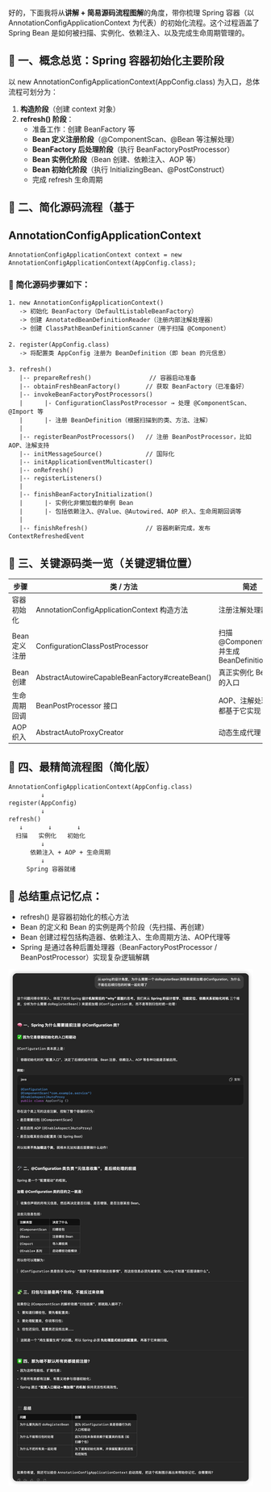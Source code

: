 好的，下面我将从**讲解 + 简易源码流程图解**的角度，带你梳理 Spring 容器（以 AnnotationConfigApplicationContext 为代表）的初始化流程。这个过程涵盖了 Spring Bean 是如何被扫描、实例化、依赖注入、以及完成生命周期管理的。

## **🧠 一、概念总览：Spring 容器初始化主要阶段**

以 new AnnotationConfigApplicationContext(AppConfig.class) 为入口，总体流程可划分为：

1. **构造阶段**（创建 context 对象）
2. **refresh() 阶段**：
   - 准备工作：创建 BeanFactory 等
   - **Bean 定义注册阶段**（@ComponentScan、@Bean 等注解处理）
   - **BeanFactory 后处理阶段**（执行 BeanFactoryPostProcessor）
   - **Bean 实例化阶段**（Bean 创建、依赖注入、AOP 等）
   - **Bean 初始化阶段**（执行 InitializingBean、@PostConstruct）
   - 完成 refresh 生命周期

## **🧾 二、简化源码流程（基于** 

## **AnnotationConfigApplicationContext**

```
AnnotationConfigApplicationContext context = new AnnotationConfigApplicationContext(AppConfig.class);
```

### **🔽 简化源码步骤如下：**

```
1. new AnnotationConfigApplicationContext()
   -> 初始化 BeanFactory（DefaultListableBeanFactory）
   -> 创建 AnnotatedBeanDefinitionReader（注册内部注解处理器）
   -> 创建 ClassPathBeanDefinitionScanner（用于扫描 @Component）

2. register(AppConfig.class)
   -> 将配置类 AppConfig 注册为 BeanDefinition（即 bean 的元信息）

3. refresh()
   |-- prepareRefresh()                // 容器启动准备
   |-- obtainFreshBeanFactory()       // 获取 BeanFactory（已准备好）
   |-- invokeBeanFactoryPostProcessors()
   |      |- ConfigurationClassPostProcessor → 处理 @ComponentScan、@Import 等
   |      |- 注册 BeanDefinition（根据扫描到的类、方法、注解）
   |
   |-- registerBeanPostProcessors()   // 注册 BeanPostProcessor，比如 AOP、注解支持
   |-- initMessageSource()            // 国际化
   |-- initApplicationEventMulticaster()
   |-- onRefresh()
   |-- registerListeners()
   |
   |-- finishBeanFactoryInitialization()
   |      |- 实例化非懒加载的单例 Bean
   |      |- 包括依赖注入、@Value、@Autowired、AOP 织入、生命周期回调等
   |
   |-- finishRefresh()                // 容器刷新完成，发布 ContextRefreshedEvent
```

## **📌 三、关键源码类一览（关键逻辑位置）**

| **步骤**      | **类 / 方法**                                   | **简述**                                  |
| ------------- | ----------------------------------------------- | ----------------------------------------- |
| 容器初始化    | AnnotationConfigApplicationContext 构造方法     | 注册注解处理器                            |
| Bean 定义注册 | ConfigurationClassPostProcessor                 | 扫描 @ComponentScan 并生成 BeanDefinition |
| Bean 创建     | AbstractAutowireCapableBeanFactory#createBean() | 真正实例化 Bean 的入口                    |
| 生命周期回调  | BeanPostProcessor 接口                          | AOP、注解处理等都基于它实现               |
| AOP织入       | AbstractAutoProxyCreator                        | 动态生成代理 Bean                         |

## **🧭 四、最精简流程图（简化版）**

```
AnnotationConfigApplicationContext(AppConfig.class)
         ↓
register(AppConfig)
         ↓
refresh()
   ↓       ↓       ↓
  扫描   实例化   初始化
         ↓
      依赖注入 + AOP + 生命周期
         ↓
     Spring 容器就绪
```

## **🎯 总结重点记忆点：**

- refresh() 是容器初始化的核心方法
- Bean 的定义和 Bean 的实例是两个阶段（先扫描、再创建）
- Bean 创建过程包括构造器、依赖注入、生命周期方法、AOP代理等
- Spring 是通过各种后置处理器（BeanFactoryPostProcessor / BeanPostProcessor）实现复杂逻辑解耦

![image-20250514233911237](image/image-20250514233911237.png)
